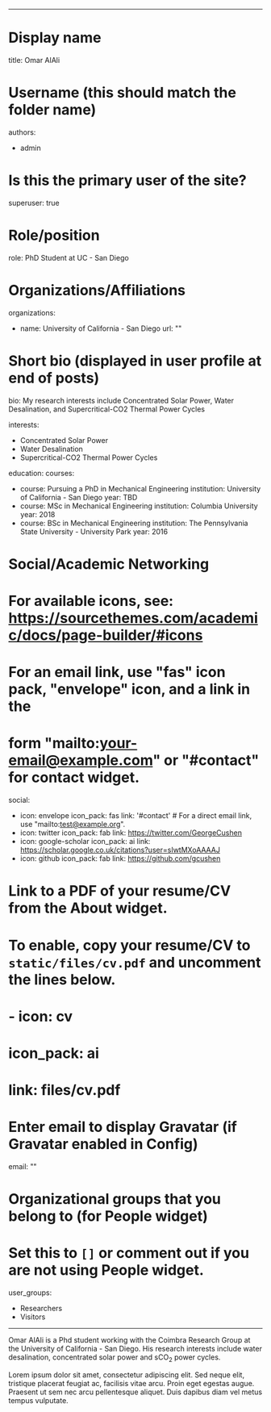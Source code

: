 <script src="https://identity.netlify.com/v1/netlify-identity-widget.js"></script>


---
# Display name
title: Omar AlAli

# Username (this should match the folder name)
authors:
- admin

# Is this the primary user of the site?
superuser: true

# Role/position
role: PhD Student at UC - San Diego

# Organizations/Affiliations
organizations:
- name: University of California - San Diego
  url: ""

# Short bio (displayed in user profile at end of posts)
bio: My research interests include Concentrated Solar Power, Water Desalination, and Supercritical-CO2 Thermal Power Cycles

interests:
- Concentrated Solar Power
- Water Desalination
- Supercritical-CO2 Thermal Power Cycles

education:
  courses:
  - course: Pursuing a PhD in Mechanical Engineering
    institution: University of California - San Diego
    year: TBD
  - course: MSc in Mechanical Engineering
    institution: Columbia University 
    year: 2018
  - course: BSc in Mechanical Engineering
    institution: The Pennsylvania State University - University Park
    year: 2016

# Social/Academic Networking
# For available icons, see: https://sourcethemes.com/academic/docs/page-builder/#icons
#   For an email link, use "fas" icon pack, "envelope" icon, and a link in the
#   form "mailto:your-email@example.com" or "#contact" for contact widget.
social:
- icon: envelope
  icon_pack: fas
  link: '#contact'  # For a direct email link, use "mailto:test@example.org".
- icon: twitter
  icon_pack: fab
  link: https://twitter.com/GeorgeCushen
- icon: google-scholar
  icon_pack: ai
  link: https://scholar.google.co.uk/citations?user=sIwtMXoAAAAJ
- icon: github
  icon_pack: fab
  link: https://github.com/gcushen
# Link to a PDF of your resume/CV from the About widget.
# To enable, copy your resume/CV to `static/files/cv.pdf` and uncomment the lines below.
# - icon: cv
#   icon_pack: ai
#   link: files/cv.pdf

# Enter email to display Gravatar (if Gravatar enabled in Config)
email: ""

# Organizational groups that you belong to (for People widget)
#   Set this to `[]` or comment out if you are not using People widget.
user_groups:
- Researchers
- Visitors
---

Omar AlAli is a Phd student working with the Coimbra Research Group at the University of California - San Diego. His research interests include water desalination, concentrated solar power and sCO$_2$ power cycles. 

Lorem ipsum dolor sit amet, consectetur adipiscing elit. Sed neque elit, tristique placerat feugiat ac, facilisis vitae arcu. Proin eget egestas augue. Praesent ut sem nec arcu pellentesque aliquet. Duis dapibus diam vel metus tempus vulputate.
